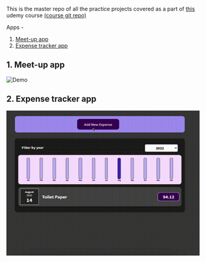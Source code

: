 This is the master repo of all the practice projects covered as a part of [this](https://acad.link/reactjs) udemy course [(course git repo)](https://github.com/academind/react-complete-guide-code/tree/zz-reactjs-summary)

Apps - 
1.  [Meet-up app](#app-1)
2.  [Expense tracker app](#app-2)

## 1. Meet-up app <a name="app-1"></a>

![Demo](meetup-app/meetup-app-demo.gif)

## 2. Expense tracker app  <a name="app-2"></a>

![Demo](expense-tracker-app/expense-tracker-app-demo.gif)
